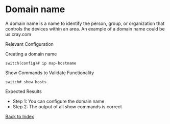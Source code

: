 # Domain name 

A domain name is a name to identify the person, group, or organization that controls the devices within an area. An example of a domain name could be us.cray.com 

Relevant Configuration 

Creating a domain name 

```
switch(config)# ip map-hostname
```

Show Commands to Validate Functionality 

```
switch# show hosts
```

Expected Results 

* Step 1: You can configure the domain name
* Step 2: The output of all show commands is correct  

[Back to Index](./index.md)